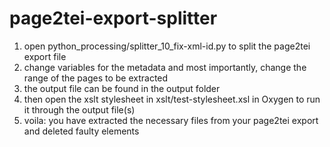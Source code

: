 # page2tei-export-splitter
 
1. open python_processing/splitter_10_fix-xml-id.py to split the page2tei export file
2. change variables for the metadata and most importantly, change the range of the pages to be extracted
3. the output file can be found in the output folder
4. then open the xslt stylesheet in xslt/test-stylesheet.xsl in Oxygen to run it through the output file(s)
5. voila: you have extracted the necessary files from your page2tei export and deleted faulty elements